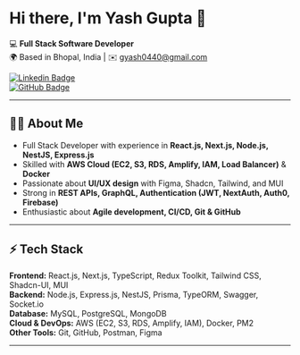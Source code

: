 
# Hi there, I'm Yash Gupta 👋  

💻 **Full Stack Software Developer**  
🌍 Based in Bhopal, India | ✉️ [gyash0440@gmail.com](mailto:gyash0440@gmail.com)  

[![Linkedin Badge](https://img.shields.io/badge/-Yash%20Gupta-blue?style=flat&logo=Linkedin&logoColor=white&link=https://www.linkedin.com/in/yash-gupta-4b615b266)](https://www.linkedin.com/in/yash-gupta-4b615b266)  
[![GitHub Badge](https://img.shields.io/badge/-GitHub-181717?style=flat&logo=github&logoColor=white&link=https://github.com/YOUR_GITHUB_USERNAME)](https://github.com/YOUR_GITHUB_USERNAME)  

---

## 🧑‍💻 About Me
- Full Stack Developer with experience in **React.js, Next.js, Node.js, NestJS, Express.js**  
- Skilled with **AWS Cloud (EC2, S3, RDS, Amplify, IAM, Load Balancer)** & **Docker**  
- Passionate about **UI/UX design** with Figma, Shadcn, Tailwind, and MUI  
- Strong in **REST APIs, GraphQL, Authentication (JWT, NextAuth, Auth0, Firebase)**  
- Enthusiastic about **Agile development, CI/CD, Git & GitHub**  

---

## ⚡ Tech Stack
**Frontend:** React.js, Next.js, TypeScript, Redux Toolkit, Tailwind CSS, Shadcn-UI, MUI  
**Backend:** Node.js, Express.js, NestJS, Prisma, TypeORM, Swagger, Socket.io  
**Database:** MySQL, PostgreSQL, MongoDB  
**Cloud & DevOps:** AWS (EC2, S3, RDS, Amplify, IAM), Docker, PM2  
**Other Tools:** Git, GitHub, Postman, Figma  

---



<!--
**yaashgupta/yaashgupta** is a ✨ _special_ ✨ repository because its `README.md` (this file) appears on your GitHub profile.

Here are some ideas to get you started:

- 🔭 I’m currently working on ...
- 🌱 I’m currently learning ...
- 👯 I’m looking to collaborate on ...
- 🤔 I’m looking for help with ...
- 💬 Ask me about ...
- 📫 How to reach me: ...
- 😄 Pronouns: ...
- ⚡ Fun fact: ...
-->
